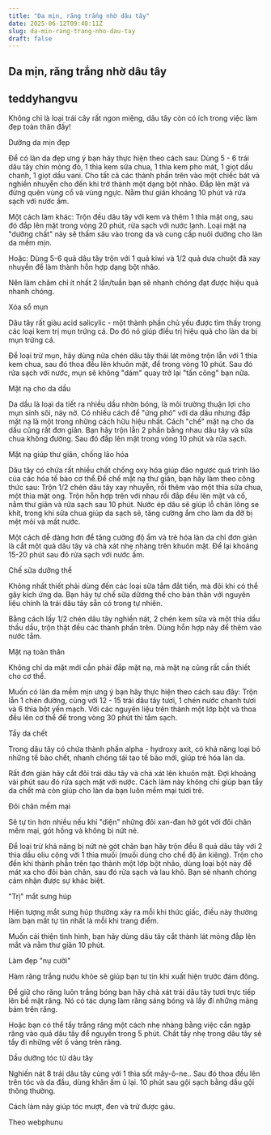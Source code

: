```yaml
---
title: "Da mịn, răng trắng nhờ dâu tây"
date: 2025-06-12T09:48:11Z
slug: da-min-rang-trang-nho-dau-tay
draft: false
---
```


## Da mịn, răng trắng nhờ dâu tây

## teddyhangvu

Không chỉ là loại trái cây rất ngon miệng, dâu tây còn có ích trong việc làm đẹp toàn thân đấy! 
 
Dưỡng da mịn đẹp
 
 
Để có làn da đẹp ưng ý bạn hãy thực hiện theo cách sau: Dùng 5 - 6 trái dâu tây chín mỏng đỏ, 1 thìa kem sữa chua, 1 thìa kem pho mát, 1 giọt dầu chanh, 1 giọt dầu vani. Cho tất cả các thành phần trên vào một chiếc bát và nghiền nhuyễn cho đến khi trở thành một dạng bột nhão. Đắp lên mặt và đừng quên vùng cổ và vùng ngực. Nằm thư giãn khoảng 10 phút và rửa sạch với nước ấm.
 
Một cách làm khác: Trộn đều dâu tây với kem và thêm 1 thìa mật ong, sau đó đắp lên mặt trong vòng 20 phút, rửa sạch với nước lạnh. Loại mặt nạ "dưỡng chất" này sẽ thấm sâu vào trong da và cung cấp nuôi dưỡng cho làn da mềm mịn.
 
 
Hoặc: Dùng 5-6 quả dâu tây trộn với 1 quả kiwi và 1/2 quả dưa chuột đã xay nhuyễn để làm thành hỗn hợp dạng bột nhão.
 
Nên làm chăm chỉ ít nhất 2 lần/tuần bạn sẽ nhanh chóng đạt được hiệu quả nhanh chóng.
 
 
Xóa sổ mụn
 
 
Dâu tây rất giàu acid salicylic - một thành phần chủ yếu được tìm thấy trong các loại kem trị mụn trứng cá. Do đó nó giúp điều trị hiệu quả cho làn da bị mụn trứng cá.
 
Để loại trừ mụn, hãy dùng nửa chén dâu tây thái lát mỏng trộn lẫn với 1 thìa kem chua, sau đó thoa đều lên khuôn mặt, để trong vòng 10 phút. Sau đó rửa sạch với nước, mụn sẽ không "dám" quay trở lại "tấn công" bạn nữa.
 
 
Mặt nạ cho da dầu
 
Da dầu là loại da tiết ra nhiều dầu nhờn bóng, là môi trường thuận lợi cho mụn sinh sôi, nảy nở. Có nhiều cách để "ứng phó" với da dầu nhưng đắp mặt nạ là một trong những cách hữu hiệu nhất.
Cách "chế" mặt nạ cho da dầu cũng rất đơn giản. Bạn hãy trộn lẫn 2 phần bằng nhau dâu tây và sữa chua không đường. Sau đó đắp lên mặt trong vòng 10 phút và rửa sạch.
 
 
Mặt nạ giúp thư giãn, chống lão hóa
 
Dâu tây có chứa rất nhiều chất chống oxy hóa giúp đảo ngược quá trình lão của các hóa tế bào cơ thể.Để chế mặt nạ thư giãn, bạn hãy làm theo công thức sau: Trộn 1/2 chén dâu tây xay nhuyễn, rồi thêm vào một thìa sữa chua, một thìa mật ong. Trộn hỗn hợp trên với nhau rồi đắp đều lên mặt và cổ, nằm thư giãn và rửa sạch sau 10 phút. Nước ép dâu sẽ giúp lỗ chân lông se khít, trong khi sữa chua giúp da sạch sẽ, tăng cường ẩm cho làm da đỡ bị mệt mỏi và mất nước.
 
Một cách dễ dàng hơn để tăng cường độ ẩm và trẻ hóa làn da chỉ đơn giản là cắt một quả dâu tây và chà xát nhẹ nhàng trên khuôn mặt. Để lại khoảng 15-20 phút sau đó rửa sạch với nước ấm.
 
Chế sữa dưỡng thể
 
 
Không nhất thiết phải dùng đến các loại sữa tắm đắt tiền, mà đôi khi có thể gây kích ứng da. Bạn hãy tự chế sữa dữơng thể cho bản thân với nguyên liệu chính là trái dâu tây sẵn có trong tự nhiên.
 
Bằng cách lấy 1/2 chén dâu tây nghiền nát, 2 chén kem sữa và một thìa dầu thầu dầu, trộn thật đều các thành phần trên. Dùng hỗn hợp này để thêm vào nước tắm.
 
 
 
Mặt nạ toàn thân
 
Không chỉ da mặt mới cần phải đắp mặt nạ, mà mặt nạ cũng rất cần thiết cho cơ thể.
 
Muốn có làn da mềm mịn ưng ý bạn hãy thực hiện theo cách sau đây: Trộn lẫn 1 chén đường, cùng với 12 - 15 trái dâu tây tươi, 1 chén nước chanh tươi và 6 thìa bột yến mạch. Với các nguyên liệu trên thành một lớp bột và thoa đều lên cơ thể để trong vòng 30 phút thì tắm sạch.
 
Tẩy da chết
 
 
Trong dâu tây có chứa thành phần alpha - hydroxy axit, có khả năng loại bỏ những tế bào chết, nhanh chóng tái tạo tế bào mới, giúp trẻ hóa làn da.
 
Rất đơn giản hãy cắt đôi trái dâu tây và chà xát lên khuôn mặt. Đợi khoảng vài phút sau đó rửa sạch mặt với nước. Cách làm này không chỉ giúp bạn tẩy da chết mà còn giúp cho làn da bạn luôn mềm mại tươi trẻ.
 
Đôi chân mềm mại
 
Sẽ tự tin hơn nhiều nếu khi "diện" những đôi xan-đan hở gót với đôi chân mềm mại, gót hồng và không bị nứt nẻ.
 
Để loại trừ khả năng bị nứt nẻ gót chân bạn hãy trộn đều 8 quả dâu tây với 2 thìa dầu oliu cộng với 1 thìa muối (muối dùng cho chế độ ăn kiêng). Trộn cho đến khi thành phần trên tạo thành một lớp bột nhão, dùng loại bột này để mát xa cho đôi bàn chân, sau đó rửa sạch và lau khô. Bạn sẽ nhanh chóng cảm nhận được sự khác biệt.
 
 
"Trị" mắt sưng húp
 
Hiện tượng mắt sưng húp thường xảy ra mỗi khi thức giấc, điều này thường làm bạn mất tự tin nhất là mỗi khi trang điểm.
 
Muốn cải thiện tình hình, bạn hãy dùng dâu tây cắt thành lát mỏng đắp lên mắt và nằm thư giãn 10 phút.
 
Làm đẹp "nụ cười"
 
 
Hàm răng trắng nướu khỏe sẽ giúp bạn tư tin khi xuất hiện trước đám đông.
 
Để giữ cho răng luôn trắng bóng bạn hãy chà xát trái dâu tây tươi trực tiếp lên bề mặt răng. Nó có tác dụng làm răng sáng bóng và lấy đi những mảng bám trên răng.
 
Hoặc bạn có thể tẩy trắng răng một cách nhẹ nhàng bằng việc cắn ngập răng vào quả dâu tây để nguyên trong 5 phút. Chất tẩy nhẹ trong dâu tây sẽ tẩy đi những vết ố vàng trên răng.
 
 
Dầu dưỡng tóc từ dâu tây
 
Nghiến nát 8 trái dâu tây cùng với 1 thìa sốt mây-ô-ne.. Sau đó thoa đều lên trên tóc và da đầu, dùng khăn ấm ủ lại. 10 phút sau gội sạch bằng dầu gội thông thường.
 
Cách làm này giúp tóc mượt, đen và trừ được gàu.
 
Theo webphunu